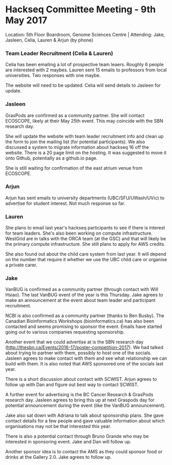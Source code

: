 # Hackseq Committee Meeting - 9th May 2017
Location: 5th Floor Boardroom, Genome Sciences Centre | Attending: Jake, Jasleen, Celia, Lauren & Arjun (by phone)

### Team Leader Recruitment (Celia & Lauren)
Celia has been emailing a lot of prospective team leaers. Roughly 6 people are interested with 2 maybes. Lauren sent 15 emails to professors from local universities. Two responses with one maybe.

The website will need to be updated. Celia will send details to Jasleen for update.

### Jasleen

GrasPods are confirmed as a community partner. She will contact ECOSCOPE, likely at their May 25th event. This may coincide with the SBN research day.

She will update the website with team leader recruitment info and clean up the form to join the mailing list (for potential participants). We also discussed a system to migrate information about hackseq 16 off the website. There is a 20 page limit on the hosting. It was suggested to move it onto Github, potentially as a github.io page.

She is still waiting for confirmation of the east atrium venue from ECOSCOPE.

### Arjun

Arjun has sent emails to university departments (UBC/SFU/UWash/UVic) to advertise for student interest. Not much response so far.

### Lauren

She plans to email last year's hackseq participants to see if there is interest for team leaders. She's also been working on compute infrastructure. WestGrid are in talks with the ORCA team (at the GSC) and that will likely be the primary compute infrastructure. She still plans to apply for AWS credits.

She also found out about the child care system from last year. It will depend on the number that require it whether we use the UBC child care or organise a private carer.

### Jake

VanBUG is confirmed as a community partner (through contact with Will Hsiao). The last VanBUG event of the year is this Thursday. Jake agrees to make an announcement at the event about team leader and participant recruitment.

NCBI is also confirmed as a community partner (thanks to Ben Busby). The Canadian Bioinformatics Workshops (bioinformatics.ca) has also been contacted and seems promising to sponsor the event. Emails have started going out to various companies requesting sponsorship.

Another event that we could advertise at is the SBN research day (http://thesbn.ca/Events/2016-17/poster-competition-2017). We had talked about trying to partner with them, possibly to host one of the socials. Jasleen agrees to make contact with them and see what relationship we can build with them. It is also noted that AWS sponsored one of the socials last year.

There is a short discussion about contact with SCWIST. Arjun agrees to follow up with Dan and figure out best way to contact SCWIST.

A further event for advertising is the BC Cancer Research & GrasPods research day. Jasleen agrees to bring this up at next Graspods day for potential announcement during the event (like the VanBUG announcement).

Jake also sat down with Adriana to talk about sponsorship plans. She gave contact details for a few people and gave valuable information about which organisations may not be that interested this year.

There is also a potential contact through Bruno Grande who may be interested in sponsoring event. Jake and Dan will follow up.

Another sponsor idea is to contact the AMS as they could sponsor food or drinks at the Gallery 2.0. Jake agrees to follow up.
